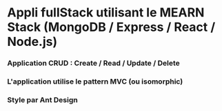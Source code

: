 # Appli fullStack utilisant le MEARN Stack (MongoDB / Express / React / Node.js)

### Application CRUD : Create / Read / Update / Delete
### L'application utilise le pattern MVC (ou isomorphic)
### Style par Ant Design